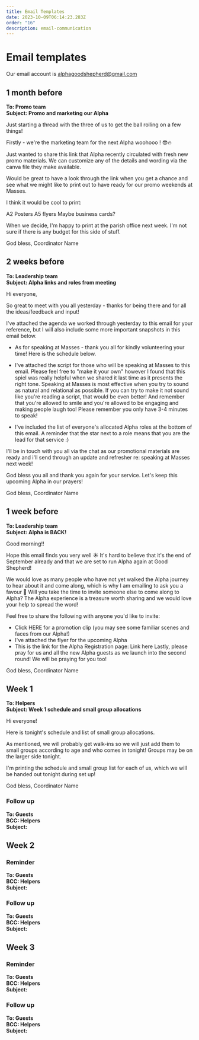 ```yaml
---
title: Email Templates
date: 2023-10-09T06:14:23.283Z
order: "16"
description: email-communication
---
```


# Email templates

Our email account is alphagoodshepherd@gmail.com


## 1 month before

**To: Promo team**<br>
**Subject: Promo and marketing our Alpha**

Just starting a thread with the three of us to get the ball rolling on a few things!

Firstly - we're the marketing team for the next Alpha woohooo ! 😎🔥

Just wanted to share this link that Alpha recently circulated with fresh new promo materials. We can customize any of the details and wording via the canva file they make available.

Would be great to have a look through the link when you get a chance and see what we might like to print out to have ready for our promo weekends at Masses.

I think it would be cool to print:

A2 Posters 
A5 flyers 
Maybe business cards?

When we decide, I'm happy to print at the parish office next week. I'm not sure if there is any budget for this side of stuff.

God bless,
Coordinator Name


## 2 weeks before

**To: Leadership team**<br>
**Subject: Alpha links and roles from meeting**

Hi everyone,

So great to meet with you all yesterday - thanks for being there and for all the ideas/feedback and input!

I've attached the agenda we worked through yesterday to this email for your reference, but I will also include some more important snapshots in this email below.

- As for speaking at Masses - thank you all for kindly volunteering your time! Here is the schedule below. 

- I've attached the script for those who will be speaking at Masses to this email. Please feel free to "make it your own" however I found that this spiel was really helpful when we shared it last time as it presents the right tone. Speaking at Masses is most effective when you try to sound as natural and relational as possible. If you can try to make it not sound like you're reading a script, that would be even better! And remember that you're allowed to smile and you're allowed to be engaging and making people laugh too! Please remember you only have 3-4 minutes to speak!

- I've included the list of everyone's allocated Alpha roles at the bottom of this email. A reminder that the star next to a role means that you are the lead for that service :) 

I'll be in touch with you all via the chat as our promotional materials are ready and i'll send through an update and refresher re: speaking at Masses next week!

God bless you all and thank you again for your service. Let's keep this upcoming Alpha in our prayers!

God bless,
Coordinator Name


## 1 week before

**To: Leadership team**<br>
**Subject: Alpha is BACK!**

Good morning!!

Hope this email finds you very well ☀ It's hard to believe that it's the end of September already and that we are set to run Alpha again at Good Shepherd! 

We would love as many people who have not yet walked the Alpha journey to hear about it and come along, which is why I am emailing to ask you a favour 🙏 Will you take the time to invite someone else to come along to Alpha? The Alpha experience is a treasure worth sharing and we would love your help to spread the word!

Feel free to share the following with anyone you'd like to invite:
- Click HERE for a promotion clip (you may see some familiar scenes and faces from our Alpha!) 
- I've attached the flyer for the upcoming Alpha 
- This is the link for the Alpha Registration page:  Link here
Lastly, please pray for us and all the new Alpha guests as we launch into the second round! We will be praying for you too!

God bless,
Coordinator Name


## Week 1

**To: Helpers**<br>
**Subject: Week 1 schedule and small group allocations**


Hi everyone!

Here is tonight's schedule and list of small group allocations.

As mentioned, we will probably get walk-ins so we will just add them to small groups according to age and who comes in tonight! Groups may be on the larger side tonight.

I'm printing the schedule and small group list for each of us, which we will be handed out tonight during set up! 

God bless,
Coordinator Name

### Follow up

**To: Guests**<br>
**BCC: Helpers**<br>
**Subject:**

## Week 2

### Reminder

**To: Guests**<br>
**BCC: Helpers**<br>
**Subject:**

### Follow up

**To: Guests**<br>
**BCC: Helpers**<br>
**Subject:**

## Week 3

### Reminder

**To: Guests**<br>
**BCC: Helpers**<br>
**Subject:**

### Follow up

**To: Guests**<br>
**BCC: Helpers**<br>
**Subject:**
